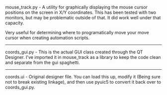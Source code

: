 mouse_track.py - A utility for graphically displaying the mouse cursor positions on the screen in X/Y coordinates.
This has been tested with two monitors, but may be problematic outside of that.  It did work well under that capacity.

Very useful for determining where to programatically move your move cursor when creating automation scripts.

-----------------------------------------------------------------------------------------------------------------------------

coords_gui.py - This is the actual GUI class created through the QT Designer.  I've imported it in mouse_track as a library
to keep the code clean and separate from the gui spaghetti.

-----------------------------------------------------------------------------------------------------------------------------

coords.ui - Original designer file.  You can load this up, modify it (Being sure not to break existing linkage), and then use
pyuic5 to convert it back over to coords_gui.py.